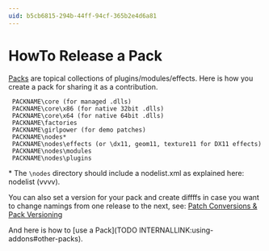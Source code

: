 ```yaml
---
uid: b5cb6815-294b-44ff-94cf-365b2e4d6a81
---
```


# HowTo Release a Pack
<a href="https://vvvv.org/contributions/7934/all" class="extURL" target="_blank">Packs</a> are topical collections of plugins/modules/effects. Here is how you create a pack for sharing it as a contribution.  

```
 PACKNAME\core (for managed .dlls)
 PACKNAME\core\x86 (for native 32bit .dlls)
 PACKNAME\core\x64 (for native 64bit .dlls)
 PACKNAME\factories
 PACKNAME\girlpower (for demo patches)
 PACKNAME\nodes*
 PACKNAME\nodes\effects (or \dx11, geom11, texture11 for DX11 effects)
 PACKNAME\nodes\modules
 PACKNAME\nodes\plugins
```

\* The `\nodes` directory should include a nodelist.xml as explained here: <span class="node">nodelist (vvvv)</span>.  

You can also set a version for your pack and create diffffs in case you want to change namings from one release to the next, see: <a href="https://vvvv.org/blog/patch-conversions-pack-versioning" class="extURL blog" target="_blank">Patch Conversions & Pack Versioning</a>  

And here is how to [use a Pack](TODO INTERNALLINK:using-addons#other-packs).  
